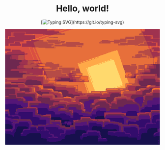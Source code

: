 <div align="center">  

# Hello, world!
[![Typing SVG](https://readme-typing-svg.demolab.com?font=Monospace&weight=500&pause=1000&color=E7AF3F&center=true&vCenter=true&random=false&width=435&lines=Nice+to+meet+you+%F0%9F%91%8B.;Stay+comfortable+and+enjoy.)](https://git.io/typing-svg)

![Hello, world](./assets/helloworld.gif)


</div>


<!--
**ahmedhosam-dev/ahmedhosam-dev** is a ✨ _special_ ✨ repository because its `README.md` (this file) appears on your GitHub profile.

Here are some ideas to get you started:

- 🔭 I’m currently working on ...
- 🌱 I’m currently learning ...
- 👯 I’m looking to collaborate on ...
- 🤔 I’m looking for help with ...
- 💬 Ask me about ...
- 📫 How to reach me: ...
- 😄 Pronouns: ...
- ⚡ Fun fact: ...
-->
